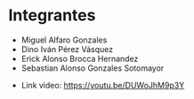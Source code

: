 # Integrantes


* Miguel Alfaro Gonzales
* Dino Iván Pérez Vásquez
* Erick Alonso Brocca Hernandez
* Sebastian Alonso Gonzales Sotomayor

- Link video: https://youtu.be/DUWoJhM9p3Y
